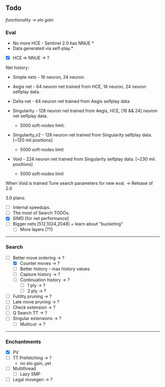 ## Todo

*functionality -> elo gain*

### Eval

* No more HCE - Sentinel 2.0 has NNUE *
* Data generated via self-play.*

- [X] HCE => NNUE -> ?

Net history:
- Simple nets - 16 neuron, 24 neuron.
- Aegis net - 64 neuron net trained from HCE, 16 neuron, 24 neuron selfplay data.
- Delta net - 64 neuron net trained from Aegis selfplay data
- Singularity - 128 neuron net trained from Aegis, HCE, [16 && 24] neuron net selfplay data.
  - 5000 soft-nodes limit.

- Singularity_v2 - 128 neuron net trained from Singularity selfplay data. [~120 mil positions]
  - 5000 soft-nodes limit

- Void - 224 neuron net trained from Singularity selfplay data. [~230 mil. positions]
  - 5000 soft-nodes limit

When Void is trained Tune search parameters for new eval.
    -> Release of 2.0

3.0 plans:
- [ ] Internal speedups.
- [ ] The most of Search TODOs.
- [X] SIMD [for net performance]
- [ ] Bigger nets [512,1024,2048] + learn about "bucketing"
    - [ ] More layers [??]

------

### Search
- [ ] Better move ordering -> ?
    - [X] Counter moves -> ?
    - [ ] Better history - max history values
    - [ ] Capture history -> ?
    - [ ] Continuation history -> ?
        - [ ] 1 ply -> ?
        - [ ] 2 ply -> ?
- [ ] Futility pruning -> ?
- [ ] Late move pruning -> ?
- [ ] Check extension -> ?
- [ ] Q Search TT -> ?
- [ ] Singular extensions -> ?
    - [ ] Multicut -> ?

------

### Enchantments
- [x] PV
- [ ] TT Prefetching -> ? 
  - no elo gain, yet
- [ ] Multithread
    - [ ] Lazy SMP
- [ ] Legal movegen -> ?
